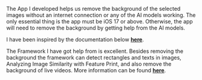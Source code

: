 The App I developed helps us remove the background of the selected images without an internet connection or any of the AI models working.
The only essential thing is the app must be iOS 17 or above. Otherwise, the app will need to remove the background by getting help from the AI models.

I have been inspired by the documentation below [**here**](https://developer.apple.com/documentation/vision/applying_visual_effects_to_foreground_subjects).


The Framework I have got help from is excellent. Besides removing the background the framework can detect rectangles and texts in images, Analyzing Image Similarity with Feature Print, and also remove the background of live videos.
More information can be found [**here**](https://developer.apple.com/documentation/vision).
